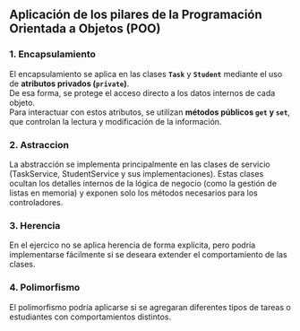 ##  Aplicación de los pilares de la Programación Orientada a Objetos (POO)

### 1. Encapsulamiento
El encapsulamiento se aplica en las clases **`Task`** y **`Student`** mediante el uso de **atributos privados (`private`)**.  
De esa forma, se protege el acceso directo a los datos internos de cada objeto.  
Para interactuar con estos atributos, se utilizan **métodos públicos `get` y `set`**, que controlan la lectura y modificación de 
la información.

### 2. Astraccion
La abstracción se implementa principalmente en las clases de servicio (TaskService, StudentService y sus implementaciones). 
Estas clases ocultan los detalles internos de la lógica de negocio (como la gestión de listas en memoria) y exponen 
solo los métodos necesarios para los controladores.

### 3. Herencia
En el ejercico no se aplica herencia de forma explícita, 
pero podría implementarse fácilmente si se deseara extender el comportamiento de las clases.

### 4. Polimorfismo
El polimorfismo podría aplicarse si se agregaran diferentes tipos de tareas o estudiantes con comportamientos distintos.
